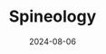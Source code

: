 ---  
layout: startup_page  
title: "Spineology"  
id: "spineology.com"  
permalink: "/spineologyspineology.com08062024/"  
website: "https://www.spineology.com/"  
funding_round: "Series A"  
funding_amount: "$25M"  
investors: "SV Health Investors, 1315 Capital, RC Capital"  
about: "Spineology is a medical device company focused on ultra-minimally invasive spine surgery. Its core product, OptiMesh, is an expandable spinal fusion implant designed for faster post-operative healing and improved patient quality of life. The company's technology aims to revolutionize spinal fusion procedures by minimizing tissue disruption."  
markets: "Medical Technology, Medical Devices, Biotechnology, Emergency Medicine, Health Care, Medical"  
hq: "St. Paul, Minnesota, United States"  
founded_year: "1996"  
linkedin: "https://www.linkedin.com/company/spineology-inc-"  
twitter: "https://twitter.com/spineologyinc"  
instagram: ""  
facebook: "https://www.facebook.com/pages/Spineology-Inc/145355908840514"  
crunchbase: "https://www.crunchbase.com/organization/spineology"  
pitchbook: "https://pitchbook.com/profiles/company/53889-31"  

date_display: "06-Aug-2024"  
date: "2024-08-06"

# SEO Optimization  
meta_title: "Spineology - Series A Funding ($25M)"  
meta_description: "Spineology, Spineology is a medical device company focused on ultra-minimally invasive spine surgery. Its core product, OptiMesh, is an expandable spinal fusion i..."  
meta_keywords: "Spineology, Medical Technology, Medical Devices, Biotechnology, Emergency Medicine, Health Care, Medical, Series A funding"  
canonical_url: "https://startup.projectstartups.com/spineologyspineology.com08062024/"  
---